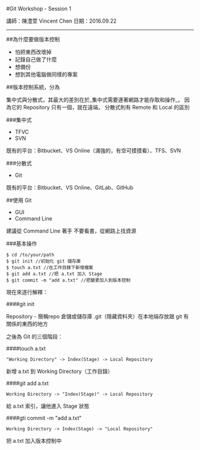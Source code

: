 #Git Workshop - Session 1

講師：陳澧萱 Vincent Chen 日期：2016.09.22

---

##為什麼要做版本控制
* 怕把東西改壞掉
* 記錄自己做了什麼
* 想備份
* 想到其他電腦做同樣的專案

##版本控制系統，分為

集中式與分散式，其最大的差別在於_集中式需要連著網路才能存取和操作_，
因為它的 Repository 只有一個，就在遠端，
分散式則有 Remote 和 Local 的區別

###集中式
* TFVC
* SVN

既有的平台：Bitbucket、VS Online（滿強的，有空可摸摸看）、TFS、SVN

###分散式

* Git

既有的平台：Bitbucket、VS Online、GitLab、GitHub


##使用 Git

* GUI
* Command Line

建議從 Command Line 著手
不要看書，從網路上找資源

###基本操作

	$ cd /to/your/path
	$ git init //初始化 git 儲存庫
	$ touch a.txt //在工作目錄下新增檔案
	$ git add a.txt //把 a.txt 加入 Stage
	$ git commit -m "add a.txt" //把變更加入到版本控制

現在來逐行解釋：

####git init

Repository - 簡稱repo 倉儲或儲存庫
.git（隱藏資料夾）在本地端存放跟 git 有關係的東西的地方

之後為 Git 的三個階段：

####touch a.txt

	"Working Directory" -> Index(Stage) -> Local Repository
	
新增 a.txt 到 Working Directory（工作目錄）


####git add a.txt
	
	Working Directory -> "Index(Stage)" -> Local Repository

給 a.txt 索引，讓他進入 Stage 狀態

####gti commit -m "add a.txt"

	Working Directory -> Index(Stage) -> "Local Repository"

把 a.txt 加入版本控制中
